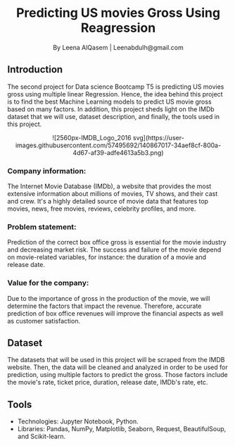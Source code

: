 <h1 align="center">Predicting US movies Gross Using Reagression </h1>
<center> By Leena AlQasem | Leenabdulh@gmail.com </center>


## Introduction 

The second project for Data science Bootcamp T5 is predicting US movies gross using multiple linear Regression. Hence, the idea behind this project is to find the best Machine Learning models to predict US movie gross based on many factors. In addition, this project sheds light on the IMDb dataset that we will use, dataset description, and finally, the tools used in this project.
  

  <center> ![2560px-IMDB_Logo_2016 svg](https://user-images.githubusercontent.com/57495692/140867017-34aef8cf-800a-4d67-af39-adfe4613a5b3.png) </center> 
  
### Company information: 
The Internet Movie Database (IMDb), a website that provides the most extensive information about millions of movies, TV shows, and their cast and crew. It's a highly detailed source of movie data that features top movies, news, free movies, reviews, celebrity profiles, and more.

### Problem statement:
Prediction of the correct box office gross is essential for the movie industry and decreasing market risk. The success and failure of the movie depend on movie-related variables, for instance: the duration of a movie and release date.

### Value for the company: 
Due to the importance of gross in the production of the movie, we will determine the factors that impact the revenue. Therefore, accurate prediction of box office revenues will improve the financial aspects as well as customer satisfaction.
  
  
## Dataset
The datasets that will be used in this project will be scraped from the IMDB website. Then, the data will be cleaned and analyzed in order to be used for prediction, using multiple factors to predict the gross. Those factors include the movie's rate, ticket price, duration, release date, IMDb's rate, etc.


## Tools
* Technologies: Jupyter Notebook, Python.
* Libraries: Pandas, NumPy, Matplotlib, Seaborn, Request, BeautifulSoup, and Scikit-learn.

